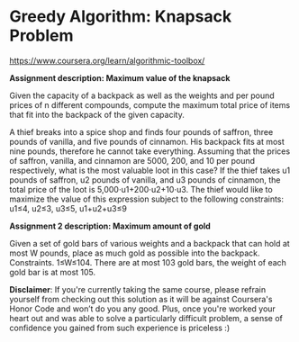 # Greedy Algorithm: Knapsack Problem
https://www.coursera.org/learn/algorithmic-toolbox/

__Assignment description: Maximum value of the knapsack__

Given the capacity of a backpack as well as the weights and per pound prices of n different compounds, compute the maximum total price of items that fit into the backpack of the given capacity.

A thief breaks into a spice shop and finds four pounds of saffron, three pounds of vanilla, and five pounds of cinnamon. His backpack fits at most nine pounds, therefore he cannot take everything. Assuming that the prices of saffron, vanilla, and cinnamon are 5000, 200, and 10 per pound respectively, what is the most valuable loot in this case? If the thief takes u1 pounds of saffron, u2 pounds of vanilla, and u3 pounds of cinnamon, the total price of the loot is 5,000⋅u1+200⋅u2+10⋅u3. The thief would like to maximize the value of this expression subject to the following constraints: u1≤4, u2≤3, u3≤5, u1+u2+u3≤9


__Assignment 2 description: Maximum amount of gold__

Given a set of gold bars of various weights and a backpack that can hold at most W pounds, place as much gold as possible into the backpack. Constraints. 1≤W≤104. There are at most 103 gold bars, the weight of each gold bar is at most 105.


__Disclaimer__: If you're currently taking the same course, please refrain yourself from checking out this solution as it will be against Coursera's Honor Code and won’t do you any good. Plus, once you're worked your heart out and was able to solve a particularly difficult problem, a sense of confidence you gained from such experience is priceless :)
